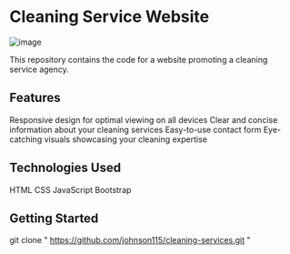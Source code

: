 # Cleaning Service Website
![image](https://github.com/user-attachments/assets/c4b85592-30ae-4d27-aa71-7ab543a4a6ed)

This repository contains the code for a website promoting a cleaning service agency.

## Features

Responsive design for optimal viewing on all devices
Clear and concise information about your cleaning services
Easy-to-use contact form
Eye-catching visuals showcasing your cleaning expertise
## Technologies Used

HTML
CSS
JavaScript 
Bootstrap
## Getting Started
git clone " https://github.com/johnson115/cleaning-services.git "

